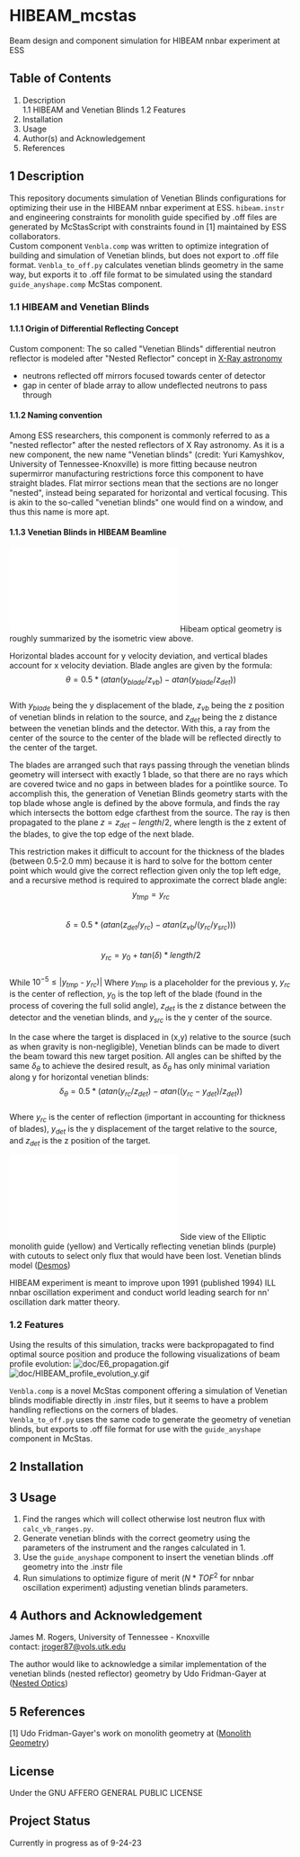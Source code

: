 # HIBEAM_mcstas
Beam design and component simulation for HIBEAM nnbar experiment at ESS

## Table of Contents
1. Description  
	1.1 HIBEAM and Venetian Blinds 
	1.2 Features  
2. Installation
3. Usage
4. Author(s) and Acknowledgement
5. References

## 1 Description
This repository documents simulation of Venetian Blinds configurations for optimizing their use in the HIBEAM nnbar experiment at ESS. `hibeam.instr` and engineering constraints for monolith guide specified by .off files are generated by McStasScript with constraints found in [1] maintained by ESS collaborators.  
Custom component `Venbla.comp` was written to optimize integration of building and simulation of Venetian blinds, but does not export to .off file format. `Venbla_to_off.py` calculates venetian blinds geometry in the same way, but exports it to .off file format to be simulated using the standard `guide_anyshape.comp` McStas component.   

### 1.1 HIBEAM and Venetian Blinds 

#### 1.1.1 Origin of Differential Reflecting Concept 
Custom component: The so called "Venetian Blinds" differential neutron reflector is modeled after "Nested Reflector" concept in [X-Ray astronomy](https://imagine.gsfc.nasa.gov/educators/programs/xmm/mission/mirrors.html)
 - neutrons reflected off mirrors focused towards center of detector
 - gap in center of blade array to allow undeflected neutrons to pass through

#### 1.1.2 Naming convention
Among ESS researchers, this component is commonly referred to as a "nested reflector" after the nested reflectors of X Ray astronomy.
As it is a new component, the new name "Venetian blinds" (credit: Yuri Kamyshkov, University of Tennessee-Knoxville) is more fitting because neutron supermirror manufacturing restrictions force this component to have straight blades.
Flat mirror sections mean that the sections are no longer "nested", instead being separated for horizontal and vertical focusing. 
This is akin to the so-called "venetian blinds" one would find on a window, and thus this name is more apt.

#### 1.1.3 Venetian Blinds in HIBEAM Beamline
![doc/HIBEAM-Model.pdf](./doc/HIBEAM-Model.pdf)
Hibeam optical geometry is roughly summarized by the isometric view above.

<!-- BLADE ANGLE -->
Horizontal blades account for y velocity deviation, and vertical blades account for x velocity deviation. 
Blade angles are given by the formula:  
$$\theta = 0.5 * (atan(y_{blade}/z_{vb}) - atan(y_{blade}/z_{det}))$$  
With $y_{blade}$ being the y displacement of the blade, $z_{vb}$ being the z position of venetian blinds in relation to the source, and $z_{det}$ being the z distance between the venetian blinds and the detector.
With this, a ray from the center of the source to the center of the blade will be reflected directly to the center of the target.  

<!-- COVERING FULL SOLID ANGLE -->
The blades are arranged such that rays passing through the venetian blinds geometry will intersect with exactly 1 blade, so that there are no rays which are covered twice and no gaps in between blades for a pointlike source.
To accomplish this, the generation of Venetian Blinds geometry starts with the top blade whose angle is defined by the above formula, and finds the ray which intersects the bottom edge cfarthest from the source.
The ray is then propagated to the plane $z = z_{det} - length/2$, where length is the z extent of the blades, to give the top edge of the next blade.  

<!-- ACCOUNTING FOR THICKNESS OF BLADES -->
This restriction makes it difficult to account for the thickness of the blades (between 0.5-2.0 mm) because it is hard to solve for the bottom center point which would give the correct reflection given only the top left edge, and a recursive method is required to approximate the correct blade angle:
$$y_{tmp} = y_{rc}$$  
$$\delta = 0.5 * (atan(z_{det}/ y_{rc}) - atan(z_{vb}/ (y_{rc}/ y_{src})))$$  
$$y_{rc} = y_{0} + tan(\delta) * length/2$$  
While $10^{-5} \leq |y_{tmp}$ - $y_{rc})|$
Where $y_{tmp}$ is a placeholder for the previous y, $y_{rc}$ is the center of reflection, $y_{0}$ is the top left of the blade (found in the process of covering the full solid angle), $z_{det}$ is the z distance between the detector and the venetian blinds, and $y_{src}$ is the y center of the source.

<!-- TARGETED Y REFLECTION -->
In the case where the target is displaced in (x,y) relative to the source (such as when gravity is non-negligible), Venetian blinds can be made to divert the beam toward this new target position.
All angles can be shifted by the same $\delta_{\theta}$ to achieve the desired result, as $\delta_{\theta}$ has only minimal variation along y for horizontal venetian blinds:
$$\delta_{\theta} = 0.5 * (atan(y_{rc}/ z_{det}) - atan((y_{rc} - y_{det})/ z_{det}))$$  
Where $y_{rc}$ is the center of reflection (important in accounting for thickness of blades), $y_{det}$ is the y displacement of the target relative to the source, and $z_{det}$ is the z position of the target.

![doc/VENETIAN-BLINDS-Model.pdf](.doc/VENETIAN-BLINDS-Model.pdf)
Side view of the Elliptic monolith guide (yellow) and Vertically reflecting venetian blinds (purple) with cutouts to select only flux that would have been lost.
Venetian blinds model ([Desmos](https://www.desmos.com/calculator/ehkfioczjt))

HIBEAM experiment is meant to improve upon 1991 (published 1994) ILL nnbar oscillation experiment and conduct world leading search for nn' oscillation dark matter theory.

### 1.2 Features

Using the results of this simulation, tracks were backpropagated to find optimal source position and produce the following visualizations of beam profile evolution:
![doc/E6_propagation.gif](./doc/E6_propagation.gif)
![doc/HIBEAM_profile_evolution_y.gif](./doc/HIBEAM_profile_evolution_y.gif)

`Venbla.comp` is a novel McStas component offering a simulation of Venetian blinds modifiable directly in .instr files, but it seems to have a problem handling reflections on the corners of blades.  
`Venbla_to_off.py` uses the same code to generate the geometry of venetian blinds, but exports to .off file format for use with the `guide_anyshape` component in McStas.

## 2 Installation


## 3 Usage
 1. Find the ranges which will collect otherwise lost neutron flux with `calc_vb_ranges.py`.
 2. Generate venetian blinds with the correct geometry using the parameters of the instrument and the ranges calculated in 1.
 3. Use the `guide_anyshape` component to insert the venetian blinds .off geometry into the .instr file
 4. Run simulations to optimize figure of merit ($N * TOF^2$ for nnbar oscillation experiment) adjusting venetian blinds parameters.

## 4 Authors and Acknowledgement
James M. Rogers, University of Tennessee - Knoxville  
contact: jroger87@vols.utk.edu  

The author would like to acknowledge a similar implementation of the venetian blinds (nested reflector) geometry by Udo Fridman-Gayer at ([Nested Optics](https://git.esss.dk/udo.friman-gayer/nes_optics_ted))   

## 5 References
[1] Udo Fridman-Gayer's work on monolith geometry at ([Monolith Geometry](https://git.esss.dk/udo.friman-gayer/hibeam_mcstas))

## License  
Under the GNU AFFERO GENERAL PUBLIC LICENSE  

## Project Status  
Currently in progress as of 9-24-23  
